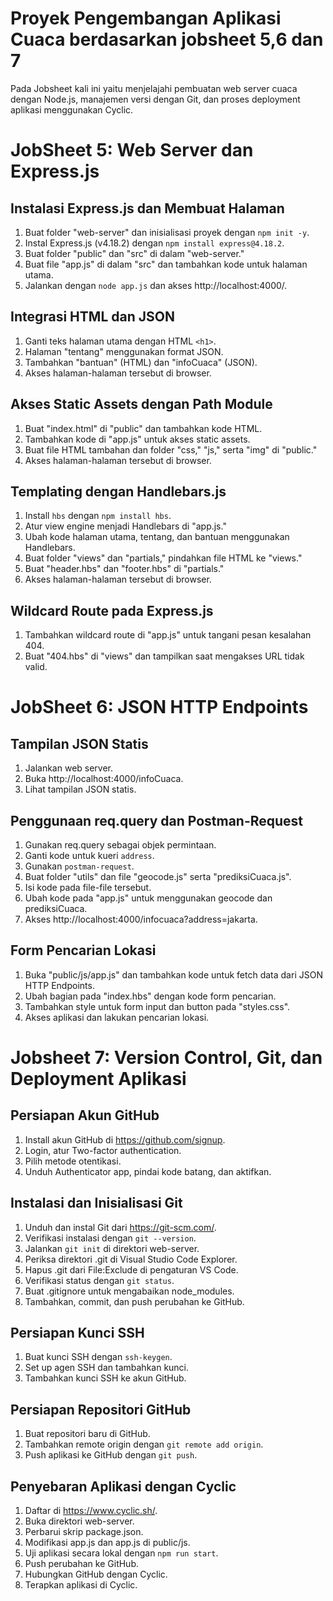 # Proyek Pengembangan Aplikasi Cuaca berdasarkan jobsheet 5,6 dan 7
  Pada Jobsheet kali ini yaitu menjelajahi pembuatan web server cuaca dengan Node.js, manajemen versi dengan Git, dan proses deployment aplikasi menggunakan Cyclic.
# JobSheet 5: Web Server dan Express.js

## Instalasi Express.js dan Membuat Halaman

1. Buat folder "web-server" dan inisialisasi proyek dengan `npm init -y`.
2. Instal Express.js (v4.18.2) dengan `npm install express@4.18.2`.
3. Buat folder "public" dan "src" di dalam "web-server."
4. Buat file "app.js" di dalam "src" dan tambahkan kode untuk halaman utama.
5. Jalankan dengan `node app.js` dan akses http://localhost:4000/.

## Integrasi HTML dan JSON

1. Ganti teks halaman utama dengan HTML `<h1>`.
2. Halaman "tentang" menggunakan format JSON.
3. Tambahkan "bantuan" (HTML) dan "infoCuaca" (JSON).
4. Akses halaman-halaman tersebut di browser.

## Akses Static Assets dengan Path Module

1. Buat "index.html" di "public" dan tambahkan kode HTML.
2. Tambahkan kode di "app.js" untuk akses static assets.
3. Buat file HTML tambahan dan folder "css," "js," serta "img" di "public."
4. Akses halaman-halaman tersebut di browser.

## Templating dengan Handlebars.js

1. Install `hbs` dengan `npm install hbs`.
2. Atur view engine menjadi Handlebars di "app.js."
3. Ubah kode halaman utama, tentang, dan bantuan menggunakan Handlebars.
4. Buat folder "views" dan "partials," pindahkan file HTML ke "views."
5. Buat "header.hbs" dan "footer.hbs" di "partials."
6. Akses halaman-halaman tersebut di browser.

## Wildcard Route pada Express.js

1. Tambahkan wildcard route di "app.js" untuk tangani pesan kesalahan 404.
2. Buat "404.hbs" di "views" dan tampilkan saat mengakses URL tidak valid.

# JobSheet 6: JSON HTTP Endpoints

## Tampilan JSON Statis
1. Jalankan web server.
2. Buka http://localhost:4000/infoCuaca.
3. Lihat tampilan JSON statis.

## Penggunaan req.query dan Postman-Request
1. Gunakan req.query sebagai objek permintaan.
2. Ganti kode untuk kueri `address`.
3. Gunakan `postman-request`.
4. Buat folder "utils" dan file "geocode.js" serta "prediksiCuaca.js".
5. Isi kode pada file-file tersebut.
6. Ubah kode pada "app.js" untuk menggunakan geocode dan prediksiCuaca.
7. Akses http://localhost:4000/infocuaca?address=jakarta.

## Form Pencarian Lokasi
1. Buka "public/js/app.js" dan tambahkan kode untuk fetch data dari JSON HTTP Endpoints.
2. Ubah bagian <body> pada "index.hbs" dengan kode form pencarian.
3. Tambahkan style untuk form input dan button pada "styles.css".
4. Akses aplikasi dan lakukan pencarian lokasi.

# Jobsheet 7: Version Control, Git, dan Deployment Aplikasi

## Persiapan Akun GitHub
1. Install akun GitHub di https://github.com/signup.
2. Login, atur Two-factor authentication.
3. Pilih metode otentikasi.
4. Unduh Authenticator app, pindai kode batang, dan aktifkan.

## Instalasi dan Inisialisasi Git
1. Unduh dan instal Git dari https://git-scm.com/.
2. Verifikasi instalasi dengan `git --version`.
3. Jalankan `git init` di direktori web-server.
4. Periksa direktori .git di Visual Studio Code Explorer.
5. Hapus .git dari File:Exclude di pengaturan VS Code.
6. Verifikasi status dengan `git status`.
7. Buat .gitignore untuk mengabaikan node_modules.
8. Tambahkan, commit, dan push perubahan ke GitHub.

## Persiapan Kunci SSH
1. Buat kunci SSH dengan `ssh-keygen`.
2. Set up agen SSH dan tambahkan kunci.
3. Tambahkan kunci SSH ke akun GitHub.

## Persiapan Repositori GitHub
1. Buat repositori baru di GitHub.
2. Tambahkan remote origin dengan `git remote add origin`.
3. Push aplikasi ke GitHub dengan `git push`.

## Penyebaran Aplikasi dengan Cyclic
1. Daftar di https://www.cyclic.sh/.
2. Buka direktori web-server.
3. Perbarui skrip package.json.
4. Modifikasi app.js dan app.js di public/js.
5. Uji aplikasi secara lokal dengan `npm run start`.
6. Push perubahan ke GitHub.
7. Hubungkan GitHub dengan Cyclic.
8. Terapkan aplikasi di Cyclic.

